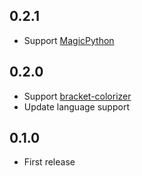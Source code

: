 ## 0.2.1
-   Support [MagicPython](https://atom.io/packages/magicpython)

## 0.2.0
-   Support [bracket-colorizer](https://atom.io/packages/bracket-colorizer)
-   Update language support

## 0.1.0
-   First release
